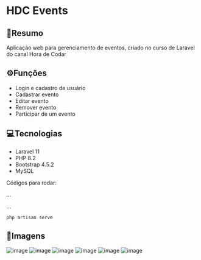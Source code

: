 <h1>HDC Events</h1>

<h2>📃Resumo</h2>

<p>Aplicação web para gerenciamento de eventos, criado no curso de Laravel do canal Hora de Codar</p>

<h2>⚙️Funções</h2>

<ul>
    <li>Login e cadastro de usuário</li>
    <li>Cadastrar evento</li>
    <li>Editar evento</li>
    <li>Remover evento</li>
    <li>Participar de um evento</li>
</ul>

<h2>💻Tecnologias</h2>

<ul>
    <li>Laravel 11</li>
    <li>PHP 8.2</li>
    <li>Bootstrap 4.5.2</li>
    <li>MySQL</li>
</ul>

<p>Códigos para rodar:</p>

...

...

```php artisan serve```

<h2>🌁Imagens</h2>

![image](https://github.com/user-attachments/assets/da84941b-0cc2-4112-99d4-a6d3abef0c98)
![image](https://github.com/user-attachments/assets/7111181d-d447-4aee-b302-d11003ec48f3)
![image](https://github.com/user-attachments/assets/0e1ac9b6-5119-48a2-920f-7ba53855b7c3)
![image](https://github.com/user-attachments/assets/d8641ac8-bc77-44a6-8383-2c49bed2b3c6)
![image](https://github.com/user-attachments/assets/b4efb5ee-4f15-4659-84a6-dc402369c381)
![image](https://github.com/user-attachments/assets/59886f4f-3501-4e61-95a0-a71156d27cf3)


